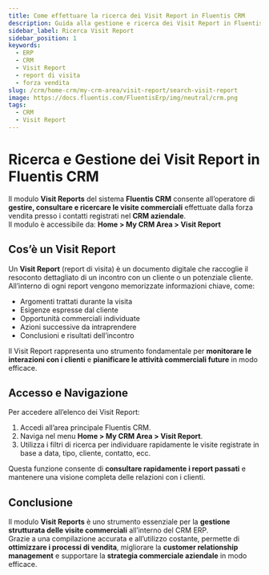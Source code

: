 ```yaml
---
title: Come effettuare la ricerca dei Visit Report in Fluentis CRM
description: Guida alla gestione e ricerca dei Visit Report in Fluentis CRM. Scopri come visualizzare, analizzare e registrare le visite commerciali ai clienti.
sidebar_label: Ricerca Visit Report
sidebar_position: 1
keywords:
  - ERP
  - CRM
  - Visit Report
  - report di visita
  - forza vendita
slug: /crm/home-crm/my-crm-area/visit-report/search-visit-report
image: https://docs.fluentis.com/FluentisErp/img/neutral/crm.png
tags:
  - CRM
  - Visit Report
---
```


# Ricerca e Gestione dei Visit Report in Fluentis CRM

Il modulo **Visit Reports** del sistema **Fluentis CRM** consente all’operatore di **gestire, consultare e ricercare le visite commerciali** effettuate dalla forza vendita presso i contatti registrati nel **CRM aziendale**.  
Il modulo è accessibile da: **Home > My CRM Area > Visit Report**

## Cos’è un Visit Report

Un **Visit Report** (report di visita) è un documento digitale che raccoglie il resoconto dettagliato di un incontro con un cliente o un potenziale cliente.  
All’interno di ogni report vengono memorizzate informazioni chiave, come:

- Argomenti trattati durante la visita  
- Esigenze espresse dal cliente  
- Opportunità commerciali individuate  
- Azioni successive da intraprendere  
- Conclusioni e risultati dell’incontro  

Il Visit Report rappresenta uno strumento fondamentale per **monitorare le interazioni con i clienti** e **pianificare le attività commerciali future** in modo efficace.

## Accesso e Navigazione

Per accedere all’elenco dei Visit Report:
1. Accedi all’area principale Fluentis CRM.  
2. Naviga nel menu **Home > My CRM Area > Visit Report**.  
3. Utilizza i filtri di ricerca per individuare rapidamente le visite registrate in base a data, tipo, cliente, contatto, ecc.

Questa funzione consente di **consultare rapidamente i report passati** e mantenere una visione completa delle relazioni con i clienti.

## Conclusione

Il modulo **Visit Reports** è uno strumento essenziale per la **gestione strutturata delle visite commerciali** all’interno del CRM ERP.  
Grazie a una compilazione accurata e all’utilizzo costante, permette di **ottimizzare i processi di vendita**, migliorare la **customer relationship management** e supportare la **strategia commerciale aziendale** in modo efficace.